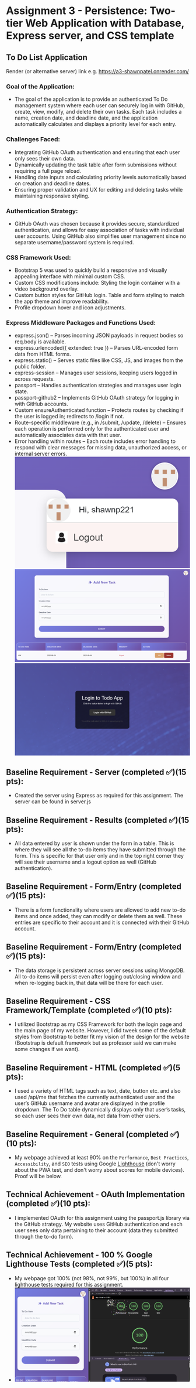 Assignment 3 - Persistence: Two-tier Web Application with Database, Express server, and CSS template
===
## To Do List Application

Render (or alternative server) link e.g. https://a3-shawnpatel.onrender.com/


### Goal of the Application: 
- The goal of the application is to provide an authenticated To Do management system where each user can securely log in with GitHub, create, view, modify, and delete their own tasks. Each task includes a name, creation date, and deadline date, and the application automatically calculates and displays a priority level for each entry. 
### Challenges Faced: 
- Integrating GitHub OAuth authentication and ensuring that each user only sees their own data. 
- Dynamically updating the task table after form submissions without requiring a full page reload. 
- Handling date inputs and calculating priority levels automatically based on creation and deadline dates. 
- Ensuring proper validation and UX for editing and deleting tasks while maintaining responsive styling.
### Authentication Strategy:
- GitHub OAuth was chosen because it provides secure, standardized authentication, and allows for easy association of tasks with individual user accounts. Using GitHub also simplifies user management since no separate username/password system is required. 
### CSS Framework Used:
- Bootstrap 5 was used to quickly build a responsive and visually appealing interface with minimal custom CSS. 
- Custom CSS modifications include: Styling the login container with a video background overlay. 
- Custom button styles for GitHub login. Table and form styling to match the app theme and improve readability. 
- Profile dropdown hover and icon adjustments. 
### Express Middleware Packages and Functions Used:
- express.json() – Parses incoming JSON payloads in request bodies so req.body is available.
- express.urlencoded({ extended: true }) – Parses URL-encoded form data from HTML forms.
- express.static() – Serves static files like CSS, JS, and images from the public folder.
- express-session – Manages user sessions, keeping users logged in across requests.
- passport – Handles authentication strategies and manages user login state.
- passport-github2 – Implements GitHub OAuth strategy for logging in with GitHub accounts.
- Custom ensureAuthenticated function – Protects routes by checking if the user is logged in; redirects to /login if not.
- Route-specific middleware (e.g., in /submit, /update, /delete) – Ensures each operation is performed only for the authenticated user and automatically associates data with that user.
- Error handling within routes – Each route includes error handling to respond with clear messages for missing data, unauthorized access, or internal server errors.
![GitHub Login Info](GitHub%20Login%20Info.png)
![Main To Do Page](Main%20To%20Do%20Page.png)
![To Do Login](To%20Do%20Login.png)

## Baseline Requirement - Server (completed ✅)(15 pts):
- Created the server using Express as required for this assignment. The server can be found in server.js

## Baseline Requirement - Results (completed ✅)(15 pts):
- All data entered by user is shown under the form in a table. This is where they will see all the to-do items they have submitted through the form. This is specific for that user only and in the top right corner they will see their username and a logout option as well (GitHub authentication).

## Baseline Requirement - Form/Entry (completed ✅)(15 pts):
- There is a form functionality where users are allowed to add new to-do items and once added, they can modify or delete them as well. These entries are specific to their account and it is connected with their GitHub account.

## Baseline Requirement - Form/Entry (completed ✅)(15 pts):
- The data storage is persistent across server sessions using MongoDB. All to-do items will persist even after logging out/closing window and when re-logging back in, that data will be there for each user.

## Baseline Requirement - CSS Framework/Template (completed ✅)(10 pts):
- I utilized Bootstrap as my CSS Framework for both the login page and the main page of my website. However, I did tweek some of the default styles from Bootstrap to better fit my vision of the design for the website (Bootstrap is default framework but as professor said we can make some changes if we want).


## Baseline Requirement - HTML (completed ✅)(5 pts):
- I used a variety of HTML tags such as text, date, button etc. and also used /api/me that fetches the currently authenticated user and the user’s GitHub username and avatar are displayed in the profile dropdown. The To Do table dynamically displays only that user’s tasks, so each user sees their own data, not data from other users. 

## Baseline Requirement - General (completed ✅)(10 pts):  
- My webpage achieved at least 90% on the `Performance`, `Best Practices`, `Accessibility`, and `SEO` tests using Google [Lighthouse](https://developers.google.com/web/tools/lighthouse) (don't worry about the PWA test, and don't worry about scores for mobile devices). Proof will be below.


## Technical Achievement - OAuth Implementation (completed ✅)(10 pts):
- I implemented OAuth for this assignment using the passport.js library via the GitHub strategy. My website uses GitHub authentication and each user sees only data pertaining to their account (data they submitted through the to-do form).

## Technical Achievement - 100 % Google Lighthouse Tests (completed ✅)(5 pts):
- My webpage got 100% (not 98%, not 99%, but 100%) in all four lighthouse tests required for this assignment.
- ![LightHouse](Lighthouse.png)
  
